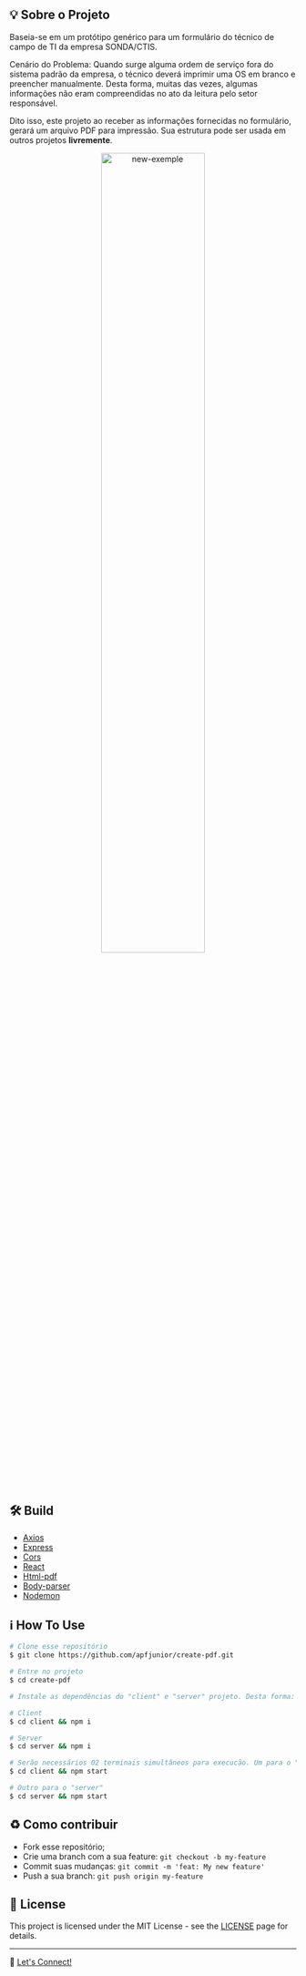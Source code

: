 ## :bulb: Sobre o Projeto
Baseia-se em um protótipo genérico para um formulário do técnico de campo de TI da empresa SONDA/CTIS. 

Cenário do Problema:  Quando surge alguma ordem de serviço fora do sistema padrão da empresa, o técnico deverá imprimir uma OS em branco e preencher manualmente. Desta forma, muitas das vezes, algumas informações não eram compreendidas no ato da leitura pelo setor responsável.

Dito isso, este projeto ao receber as informações fornecidas no formulário, gerará um arquivo PDF para impressão. Sua estrutura pode ser usada em outros projetos **livremente**.

<p align="center">
  <img alt="new-exemple" src="client/src/assets/new-exemple.gif" width="60%">
</p>


## :hammer_and_wrench: Build
- [Axios](https://github.com/axios/axios)
- [Express](https://expressjs.com/)
- [Cors](https://github.com/expressjs/cors)
- [React](https://reactjs.org/)
- [Html-pdf](https://www.npmjs.com/package/html-pdf)
- [Body-parser](https://www.npmjs.com/package/body-parser)
- [Nodemon](https://www.npmjs.com/package/nodemon)

## :information_source: How To Use
```bash
# Clone esse repositório
$ git clone https://github.com/apfjunior/create-pdf.git

# Entre no projeto
$ cd create-pdf

# Instale as dependências do "client" e "server" projeto. Desta forma:

# Client
$ cd client && npm i

# Server
$ cd server && npm i

# Serão necessários 02 terminais simultâneos para execucão. Um para o "client" 
$ cd client && npm start

# Outro para o "server"
$ cd server && npm start
```

## :recycle: Como contribuir

- Fork esse repositório;
- Crie uma branch com a sua feature: `git checkout -b my-feature`
- Commit suas mudanças: `git commit -m 'feat: My new feature'`
- Push a sua branch: `git push origin my-feature`

## :memo:  License

This project is licensed under the MIT License - see the [LICENSE](https://opensource.org/licenses/MIT) page for details.

-----
:wave: [Let's Connect!](https://www.linkedin.com/in/antoninopraxedes/)


